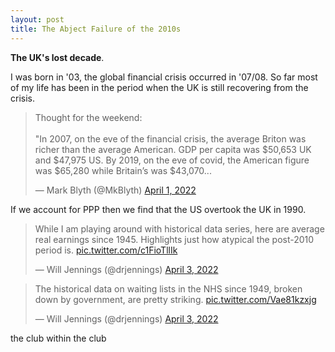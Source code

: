 ```yaml
---
layout: post
title: The Abject Failure of the 2010s
---
```

**The UK's lost decade**.

I was born in '03, the global financial crisis occurred in '07/08. So far most of my life has been in the period when the UK is still recovering from the crisis.

<blockquote class="twitter-tweet"><p lang="en" dir="ltr">Thought for the weekend:<br><br>&quot;In 2007, on the eve of the financial crisis, the average Briton was richer than the average American. GDP per capita was $50,653 UK and $47,975 US. By 2019, on the eve of covid, the American figure was $65,280 while Britain’s was $43,070...</p>&mdash; Mark Blyth (@MkBlyth) <a href="https://twitter.com/MkBlyth/status/1509942603013406726?ref_src=twsrc%5Etfw">April 1, 2022</a></blockquote> </script>

If we account for PPP then we find that the US overtook the UK in 1990.

<blockquote class="twitter-tweet"><p lang="en" dir="ltr">While I am playing around with historical data series, here are average real earnings since 1945. Highlights just how atypical the post-2010 period is. <a href="https://t.co/c1FioTllIk">pic.twitter.com/c1FioTllIk</a></p>&mdash; Will Jennings (@drjennings) <a href="https://twitter.com/drjennings/status/1510714049046196229?ref_src=twsrc%5Etfw">April 3, 2022</a></blockquote> <script async src="https://platform.twitter.com/widgets.js" charset="utf-8"></script>

<blockquote class="twitter-tweet"><p lang="en" dir="ltr">The historical data on waiting lists in the NHS since 1949, broken down by government, are pretty striking. <a href="https://t.co/Vae81kzxjg">pic.twitter.com/Vae81kzxjg</a></p>&mdash; Will Jennings (@drjennings) <a href="https://twitter.com/drjennings/status/1510710262705410052?ref_src=twsrc%5Etfw">April 3, 2022</a></blockquote> <script async src="https://platform.twitter.com/widgets.js" charset="utf-8"></script>

the club within the club
